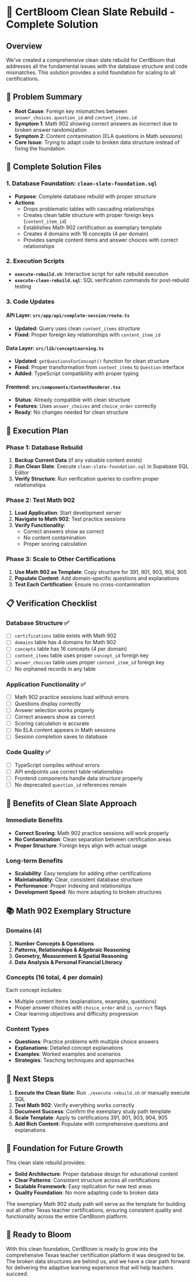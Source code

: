 # 🌸 CertBloom Clean Slate Rebuild - Complete Solution

## Overview
We've created a comprehensive clean slate rebuild for CertBloom that addresses all the fundamental issues with the database structure and code mismatches. This solution provides a solid foundation for scaling to all certifications.

## 🎯 Problem Summary
- **Root Cause**: Foreign key mismatches between `answer_choices.question_id` and `content_items.id`
- **Symptom 1**: Math 902 showing correct answers as incorrect due to broken answer randomization
- **Symptom 2**: Content contamination (ELA questions in Math sessions)
- **Core Issue**: Trying to adapt code to broken data structure instead of fixing the foundation

## 🔧 Complete Solution Files

### 1. Database Foundation: `clean-slate-foundation.sql`
- **Purpose**: Complete database rebuild with proper structure
- **Actions**:
  - Drops problematic tables with cascading relationships
  - Creates clean table structure with proper foreign keys (`content_item_id`)
  - Establishes Math 902 certification as exemplary template
  - Creates 4 domains with 16 concepts (4 per domain)
  - Provides sample content items and answer choices with correct relationships

### 2. Execution Scripts
- **`execute-rebuild.sh`**: Interactive script for safe rebuild execution
- **`execute-clean-rebuild.sql`**: SQL verification commands for post-rebuild testing

### 3. Code Updates

#### API Layer: `src/app/api/complete-session/route.ts`
- **Updated**: Query uses clean `content_items` structure
- **Fixed**: Proper foreign key relationships with `content_item_id`

#### Data Layer: `src/lib/conceptLearning.ts`
- **Updated**: `getQuestionsForConcept()` function for clean structure
- **Fixed**: Proper transformation from `content_items` to `Question` interface
- **Added**: TypeScript compatibility with proper typing

#### Frontend: `src/components/ContentRenderer.tsx`
- **Status**: Already compatible with clean structure
- **Features**: Uses `answer_choices` and `choice_order` correctly
- **Ready**: No changes needed for clean structure

## 🚀 Execution Plan

### Phase 1: Database Rebuild
1. **Backup Current Data** (if any valuable content exists)
2. **Run Clean Slate**: Execute `clean-slate-foundation.sql` in Supabase SQL Editor
3. **Verify Structure**: Run verification queries to confirm proper relationships

### Phase 2: Test Math 902
1. **Load Application**: Start development server
2. **Navigate to Math 902**: Test practice sessions
3. **Verify Functionality**: 
   - Correct answers show as correct
   - No content contamination
   - Proper scoring calculation

### Phase 3: Scale to Other Certifications
1. **Use Math 902 as Template**: Copy structure for 391, 901, 903, 904, 905
2. **Populate Content**: Add domain-specific questions and explanations
3. **Test Each Certification**: Ensure no cross-contamination

## 📋 Verification Checklist

### Database Structure ✅
- [ ] `certifications` table exists with Math 902
- [ ] `domains` table has 4 domains for Math 902
- [ ] `concepts` table has 16 concepts (4 per domain)
- [ ] `content_items` table uses proper `concept_id` foreign key
- [ ] `answer_choices` table uses proper `content_item_id` foreign key
- [ ] No orphaned records in any table

### Application Functionality ✅
- [ ] Math 902 practice sessions load without errors
- [ ] Questions display correctly
- [ ] Answer selection works properly
- [ ] Correct answers show as correct
- [ ] Scoring calculation is accurate
- [ ] No ELA content appears in Math sessions
- [ ] Session completion saves to database

### Code Quality ✅
- [ ] TypeScript compiles without errors
- [ ] API endpoints use correct table relationships
- [ ] Frontend components handle data structure properly
- [ ] No deprecated `question_id` references remain

## 🎯 Benefits of Clean Slate Approach

### Immediate Benefits
- **Correct Scoring**: Math 902 practice sessions will work properly
- **No Contamination**: Clean separation between certification areas
- **Proper Structure**: Foreign keys align with actual usage

### Long-term Benefits
- **Scalability**: Easy template for adding other certifications
- **Maintainability**: Clear, consistent database structure
- **Performance**: Proper indexing and relationships
- **Development Speed**: No more adapting to broken structures

## 📚 Math 902 Exemplary Structure

### Domains (4)
1. **Number Concepts & Operations**
2. **Patterns, Relationships & Algebraic Reasoning**  
3. **Geometry, Measurement & Spatial Reasoning**
4. **Data Analysis & Personal Financial Literacy**

### Concepts (16 total, 4 per domain)
Each concept includes:
- Multiple content items (explanations, examples, questions)
- Proper answer choices with `choice_order` and `is_correct` flags
- Clear learning objectives and difficulty progression

### Content Types
- **Questions**: Practice problems with multiple choice answers
- **Explanations**: Detailed concept explanations
- **Examples**: Worked examples and scenarios
- **Strategies**: Teaching techniques and approaches

## 🔄 Next Steps

1. **Execute the Clean Slate**: Run `./execute-rebuild.sh` or manually execute SQL
2. **Test Math 902**: Verify everything works correctly
3. **Document Success**: Confirm the exemplary study path template
4. **Scale Template**: Apply to certifications 391, 901, 903, 904, 905
5. **Add Rich Content**: Populate with comprehensive questions and explanations

## 💪 Foundation for Future Growth

This clean slate rebuild provides:
- **Solid Architecture**: Proper database design for educational content
- **Clear Patterns**: Consistent structure across all certifications
- **Scalable Framework**: Easy replication for new test areas
- **Quality Foundation**: No more adapting code to broken data

The exemplary Math 902 study path will serve as the template for building out all other Texas teacher certifications, ensuring consistent quality and functionality across the entire CertBloom platform.

## 🌸 Ready to Bloom

With this clean foundation, CertBloom is ready to grow into the comprehensive Texas teacher certification platform it was designed to be. The broken data structures are behind us, and we have a clear path forward for delivering the adaptive learning experience that will help teachers succeed.
